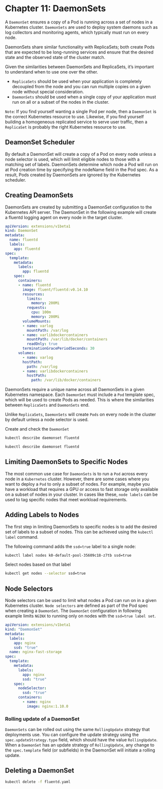 # Chapter 11: DaemonSets

A `DaemonSet` ensures a copy of a Pod is running across a set of nodes in a Kubernetes cluster. `DaemonSets` are used to deploy system daemons such as log collectors and monitoring agents, which typically must run on every node.

DaemonSets share similar functionality with ReplicaSets; both create Pods that are expected to be long-running services and ensure that the desired state and the observed state of the cluster match.

Given the similarities between DaemonSets and ReplicaSets, it’s important to understand when to use one over the other.

- `ReplicaSets` should be used when your application is completely decoupled from the node and you can run multiple copies on a given node without special consideration.
- `DaemonSets` should be used when a single copy of your application must run on all or a subset of the nodes in the cluster.

`Note`:  If you find yourself wanting a single Pod per node, then a `DaemonSet` is the correct Kubernetes resource to use. Likewise, if you find yourself building a homogeneous replicated service to serve user traffic, then a `ReplicaSet` is probably the right Kubernetes resource to use.

## DeamonSet Scheduler

By default a DaemonSet will create a copy of a Pod on every node unless a node selector is used, which will limit eligible nodes to those with a matching set of labels. DaemonSets determine which node a Pod will run on at Pod creation time by specifying the nodeName field in the Pod spec. As a result, Pods created by DaemonSets are ignored by the Kubernetes scheduler.

## Creating DeamonSets

DaemonSets are created by submitting a DaemonSet configuration to the Kubernetes API server. The DaemonSet in the following example will create a fluentd logging agent on every node in the target cluster.

```yaml
apiVersion: extensions/v1beta1
kind: DaemonSet
metadata:
  name: fluentd 
  labels:
    app: fluentd
spec:
  template:
    metadata:
      labels:
        app: fluentd
    spec:
      containers:
      - name: fluentd
        image: fluent/fluentd:v0.14.10
        resources:
          limits: 
            memory: 200Mi
          requests:
            cpu: 100m
            memory: 200Mi
        volumeMounts: 
        - name: varlog
          mountPath: /var/log
        - name: varlibdockercontainers
          mountPath: /var/lib/docker/containers
          readOnly: true 
        terminationGracePeriodSeconds: 30 
      volumes:
        - name: varlog
        hostPath:
          path: /var/log
        - name: varlibdockercontainers
          hostPath:
            path: /var/lib/docker/containers
```

DaemonSets require a unique name across all DaemonSets in a given Kubernetes namespace. Each `DaemonSet` must include a `Pod` template spec, which will be used to create Pods as needed. This is where the similarities between `ReplicaSets` and `DaemonSets` end.

Unlike `ReplicaSets`, `DaemonSets` will create `Pods` on every node in the cluster by default unless a node selector is used.

Create and check the `DaemonSet`

```sh
kubectl describe daemonset fluentd

kubectl describe daemonset fluentd
```

## Limiting DaemonSets to Specific Nodes

The most common use case for `DaemonSets` is to run a `Pod` across every node in a `Kubernetes` cluster. However, there are some cases where you want to deploy a `Pod` to only a subset of nodes. For example, maybe you have a workload that requires a GPU or access to fast storage only available on a subset of nodes in your cluster. In cases like these, `node labels` can be used to tag specific nodes that meet workload requirements.

## Adding Labels to Nodes

The first step in limiting DaemonSets to specific nodes is to add the desired set of labels to a subset of nodes. This can be achieved using the `kubectl label` command.

The following command adds the `ssd=true` label to a single node:

```sh
kubectl label nodes k0-default-pool-35609c18-z7tb ssd=true
```

Select nodes based on that label

```sh
kubectl get nodes --selector ssd=true
```

## Node Selectors

Node selectors can be used to limit what nodes a Pod can run on in a given Kubernetes cluster. `Node selectors` are defined as part of the Pod spec when creating a `DaemonSet`. The `DaemonSet` configuration in following example limits `NGINX` to running only on nodes with the `ssd=true label set`.

```yaml
apiVersion: extensions/v1beta1
kind: "DaemonSet"
metadata:
  labels:
    app: nginx
    ssd: "true"
  name: nginx-fast-storage
spec:
  template:
    metadata:
      labels:
        app: nginx
        ssd: "true"
    spec:
      nodeSelector:
        ssd: "true"
      containers:
        - name: nginx
          image: nginx:1.10.0
```

### Rolling update of a DaemonSet

`DaemonSets` can be rolled out using the same `RollingUpdate` strategy that deployments use. You can configure the update strategy using the `spec.updateStrategy.type` field, which should have the value `RollingUpdate`. When a `DaemonSet` has an update strategy of `RollingUpdate`, any change to the `spec.template` field (or subfields) in the DaemonSet will initiate a rolling update.

## Deleting a DaemonSet

```sh
kubectl delete -f fluentd.yaml
```
